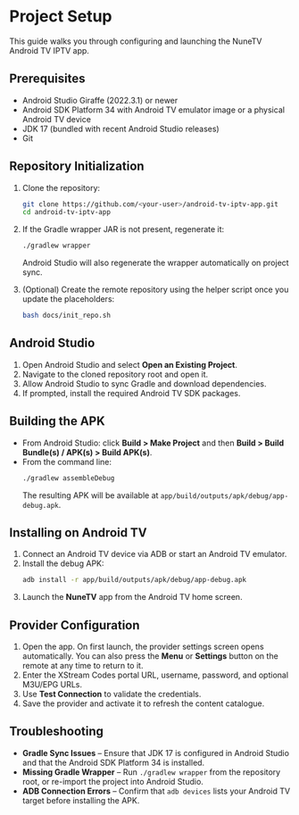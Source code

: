 # Project Setup

This guide walks you through configuring and launching the NuneTV Android TV IPTV app.

## Prerequisites

- Android Studio Giraffe (2022.3.1) or newer
- Android SDK Platform 34 with Android TV emulator image or a physical Android TV device
- JDK 17 (bundled with recent Android Studio releases)
- Git

## Repository Initialization

1. Clone the repository:
   ```bash
   git clone https://github.com/<your-user>/android-tv-iptv-app.git
   cd android-tv-iptv-app
   ```
2. If the Gradle wrapper JAR is not present, regenerate it:
   ```bash
   ./gradlew wrapper
   ```
   Android Studio will also regenerate the wrapper automatically on project sync.

3. (Optional) Create the remote repository using the helper script once you update the placeholders:
   ```bash
   bash docs/init_repo.sh
   ```

## Android Studio

1. Open Android Studio and select **Open an Existing Project**.
2. Navigate to the cloned repository root and open it.
3. Allow Android Studio to sync Gradle and download dependencies.
4. If prompted, install the required Android TV SDK packages.

## Building the APK

- From Android Studio: click **Build > Make Project** and then **Build > Build Bundle(s) / APK(s) > Build APK(s)**.
- From the command line:
  ```bash
  ./gradlew assembleDebug
  ```
  The resulting APK will be available at `app/build/outputs/apk/debug/app-debug.apk`.

## Installing on Android TV

1. Connect an Android TV device via ADB or start an Android TV emulator.
2. Install the debug APK:
   ```bash
   adb install -r app/build/outputs/apk/debug/app-debug.apk
   ```
3. Launch the **NuneTV** app from the Android TV home screen.

## Provider Configuration

1. Open the app. On first launch, the provider settings screen opens automatically. You can also press the **Menu** or **Settings** button on the remote at any time to return to it.
2. Enter the XStream Codes portal URL, username, password, and optional M3U/EPG URLs.
3. Use **Test Connection** to validate the credentials.
4. Save the provider and activate it to refresh the content catalogue.

## Troubleshooting

- **Gradle Sync Issues** – Ensure that JDK 17 is configured in Android Studio and that the Android SDK Platform 34 is installed.
- **Missing Gradle Wrapper** – Run `./gradlew wrapper` from the repository root, or re-import the project into Android Studio.
- **ADB Connection Errors** – Confirm that `adb devices` lists your Android TV target before installing the APK.
